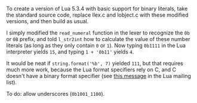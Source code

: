 To create a version of Lua 5.3.4 with basic support for binary literals, take the standard source code, replace llex.c and lobject.c with these modified versions, and then build as usual.

I simply modified the `read_numeral` function in the lexer to recognize the `0b` or `0B` prefix, and told `l_str2int` how to calculate the value of these number literals (as long as they only contain `0` or `1`). Now typing `0b1111` in the Lua interpreter yields `15`, and typing `1 + '0b11'` yields `4`.

It would be neat if `string.format('%b', 7)` yielded `111`, but that requires much more work, because the Lua format specifiers rely on C, and C doesn't have a binary format specifier (see [this message](http://lua-users.org/lists/lua-l/2015-01/msg00199.html "Re: Binary literals and number separators.") in the Lua mailing list).

To do: allow underscores (`0b1001_1100`).
